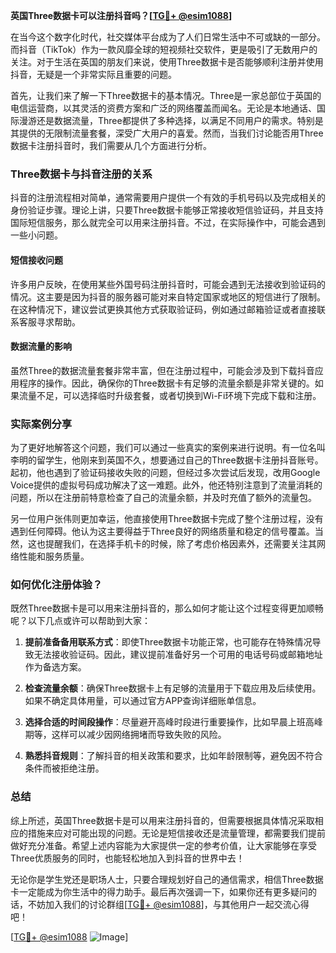 **英国Three数据卡可以注册抖音吗？[[TG💪+ @esim1088](https://t.me/s/esim1088)]**

在当今这个数字化时代，社交媒体平台成为了人们日常生活中不可或缺的一部分。而抖音（TikTok）作为一款风靡全球的短视频社交软件，更是吸引了无数用户的关注。对于生活在英国的朋友们来说，使用Three数据卡是否能够顺利注册并使用抖音，无疑是一个非常实际且重要的问题。

首先，让我们来了解一下Three数据卡的基本情况。Three是一家总部位于英国的电信运营商，以其灵活的资费方案和广泛的网络覆盖而闻名。无论是本地通话、国际漫游还是数据流量，Three都提供了多种选择，以满足不同用户的需求。特别是其提供的无限制流量套餐，深受广大用户的喜爱。然而，当我们讨论能否用Three数据卡注册抖音时，我们需要从几个方面进行分析。

### Three数据卡与抖音注册的关系

抖音的注册流程相对简单，通常需要用户提供一个有效的手机号码以及完成相关的身份验证步骤。理论上讲，只要Three数据卡能够正常接收短信验证码，并且支持国际短信服务，那么就完全可以用来注册抖音。不过，在实际操作中，可能会遇到一些小问题。

#### 短信接收问题

许多用户反映，在使用某些外国号码注册抖音时，可能会遇到无法接收到验证码的情况。这主要是因为抖音的服务器可能对来自特定国家或地区的短信进行了限制。在这种情况下，建议尝试更换其他方式获取验证码，例如通过邮箱验证或者直接联系客服寻求帮助。

#### 数据流量的影响

虽然Three的数据流量套餐非常丰富，但在注册过程中，可能会涉及到下载抖音应用程序的操作。因此，确保你的Three数据卡有足够的流量余额是非常关键的。如果流量不足，可以选择临时升级套餐，或者切换到Wi-Fi环境下完成下载和注册。

### 实际案例分享

为了更好地解答这个问题，我们可以通过一些真实的案例来进行说明。有一位名叫李明的留学生，他刚来到英国不久，想要通过自己的Three数据卡注册抖音账号。起初，他也遇到了验证码接收失败的问题，但经过多次尝试后发现，改用Google Voice提供的虚拟号码成功解决了这一难题。此外，他还特别注意到了流量消耗的问题，所以在注册前特意检查了自己的流量余额，并及时充值了额外的流量包。

另一位用户张伟则更加幸运，他直接使用Three数据卡完成了整个注册过程，没有遇到任何障碍。他认为这主要得益于Three良好的网络质量和稳定的信号覆盖。当然，这也提醒我们，在选择手机卡的时候，除了考虑价格因素外，还需要关注其网络性能和服务质量。

### 如何优化注册体验？

既然Three数据卡是可以用来注册抖音的，那么如何才能让这个过程变得更加顺畅呢？以下几点或许可以帮助到大家：

1. **提前准备备用联系方式**：即使Three数据卡功能正常，也可能存在特殊情况导致无法接收验证码。因此，建议提前准备好另一个可用的电话号码或邮箱地址作为备选方案。
   
2. **检查流量余额**：确保Three数据卡上有足够的流量用于下载应用及后续使用。如果不确定具体用量，可以通过官方APP查询详细账单信息。

3. **选择合适的时间段操作**：尽量避开高峰时段进行重要操作，比如早晨上班高峰期等，这样可以减少因网络拥堵而导致失败的风险。

4. **熟悉抖音规则**：了解抖音的相关政策和要求，比如年龄限制等，避免因不符合条件而被拒绝注册。

### 总结

综上所述，英国Three数据卡是可以用来注册抖音的，但需要根据具体情况采取相应的措施来应对可能出现的问题。无论是短信接收还是流量管理，都需要我们提前做好充分准备。希望上述内容能为大家提供一定的参考价值，让大家能够在享受Three优质服务的同时，也能轻松地加入到抖音的世界中去！

无论你是学生党还是职场人士，只要合理规划好自己的通信需求，相信Three数据卡一定能成为你生活中的得力助手。最后再次强调一下，如果你还有更多疑问的话，不妨加入我们的讨论群组[[TG💪+ @esim1088](https://t.me/s/esim1088)]，与其他用户一起交流心得吧！

[[TG💪+ @esim1088](https://t.me/s/esim1088) ![Image](https://i.postimg.cc/4NQfJmqS/Snipaste-2025-05-13-00-14-12.png)]